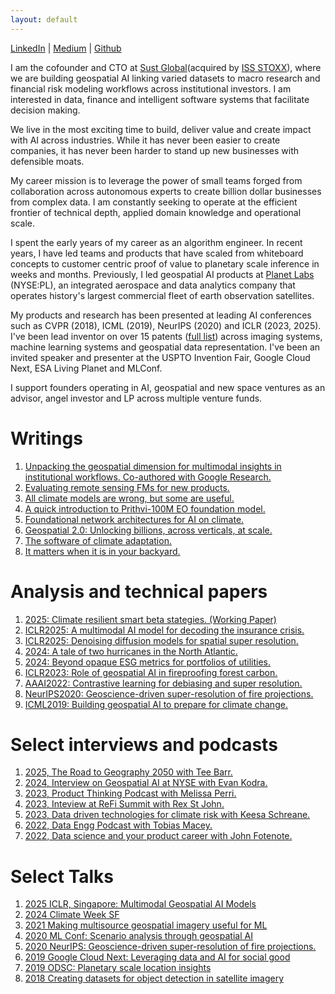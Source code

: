 ```yaml
---
layout: default
---
```



[LinkedIn](https://www.linkedin.com/in/gopalerinjippurath/) 
| [Medium](https://medium.com/@gopal.e) 
| [Github](https://github.com/xuberance137) 


I am the cofounder and CTO at [Sust Global](https://www.sustglobal.com/)(acquired by [ISS STOXX](https://www.linkedin.com/posts/gopalerinjippurath_boooom-sust-global-has-been-acquired-activity-7358553092226764801-U1FY)), where we are building geospatial AI linking varied datasets to macro research and financial risk modeling  workflows across institutional investors. I am interested in data, finance and intelligent software systems that facilitate decision making. 

We live in the most exciting time to build, deliver value and create impact with AI across industries. While it has never been easier to create companies, it has never been harder to stand up new businesses with defensible moats. 

My career mission is to leverage the power of small teams forged from collaboration across autonomous experts to create billion dollar businesses from complex data. I am constantly seeking to operate at the efficient frontier of technical depth, applied domain knowledge and operational scale. 

I spent the early years of my career as an algorithm engineer. In recent years, I have led teams and products that have scaled from whiteboard concepts to customer centric proof of value to planetary scale inference in weeks and months. Previously, I led geospatial AI products at [Planet Labs](https://www.planet.com/) (NYSE:PL), an integrated aerospace and data analytics company that operates history's largest commercial fleet of earth observation satellites. 

My products and research has been presented at leading AI conferences such as CVPR (2018), ICML (2019), NeurIPS (2020) and ICLR (2023, 2025). I've been lead inventor on over 15 patents ([full list](https://patents.google.com/?inventor=erinjippurath)) across imaging systems, machine learning systems and geospatial data representation. I've been an invited speaker and presenter at the USPTO Invention Fair, Google Cloud Next, ESA Living Planet and MLConf.

I support founders operating in AI, geospatial and new space ventures as an advisor, angel investor and LP across multiple venture funds.


# Writings

1. [Unpacking the geospatial dimension for multimodal insights in institutional workflows. Co-authored with Google Research.](https://www.sustglobal.com/insights/populous-unpacking-the-geospatial-dimension-for-multimodal-insights)
2. [Evaluating remote sensing FMs for new products.](https://www.linkedin.com/feed/update/urn:li:activity:7320874822924652545/)
3. [All climate models are wrong, but some are useful.](https://www.linkedin.com/pulse/all-climate-models-wrong-some-useful-gopal-erinjippurath-gorgc/)
4. [A quick introduction to Prithvi-100M EO foundation model.](https://www.linkedin.com/posts/gopalerinjippurath_ai-climatedata-nasa-activity-7094752038760165376-XXk6)
5. [Foundational network architectures for AI on climate.](https://www.linkedin.com/posts/gopalerinjippurath_generativeai-climate-openapis-activity-7057418474465218560-hkKi)
6. [Geospatial 2.0: Unlocking billions, across verticals, at scale.](https://www.linkedin.com/posts/gopalerinjippurath_approaching-geospatial-20-unlocking-billions-activity-6549406753174499328-RkcR)
7. [The software of climate adaptation.](https://medium.com/age-of-awareness/the-software-of-climate-adaptation-242d06ed7c0f)
8. [It matters when it is in your backyard.](https://medium.com/datadriveninvestor/it-matters-when-its-in-your-backyard-e3f93953e282)

# Analysis and technical papers

1. [2025: Climate resilient smart beta stategies. (Working Paper)](https://docsend.com/view/5u5epge2hffsd943)
2. [ICLR2025: A multimodal AI model for decoding the insurance crisis.](https://docsend.com/view/272njjmbirtexknu)
3. [ICLR2025: Denoising diffusion models for spatial super resolution.](https://docsend.com/view/3xz8x3kptqad23sc)
4. [2024: A tale of two hurricanes in the North Atlantic.](https://www.linkedin.com/posts/gopalerinjippurath_inferences-from-a-climate-finance-and-data-activity-7254168305790267392-wSeG)
5. [2024: Beyond opaque ESG metrics for portfolios of utilities.](https://www.linkedin.com/posts/gopalerinjippurath_utilitiesindustry-utilities-portfoliomanagement-activity-7166468148819427329-6gas)
6. [ICLR2023: Role of geospatial AI in fireproofing forest carbon.](https://www.linkedin.com/posts/gopalerinjippurath_the-role-of-ai-in-fireproofing-forest-carbon-activity-7063921444107284480-BP_c)
7. [AAAI2022: Contrastive learning for debiasing and super resolution.](https://www.climatechange.ai/papers/aaaifss2022/10)
8. [NeurIPS2020: Geoscience-driven super-resolution of fire projections.](https://www.climatechange.ai/papers/neurips2020/45)
9. [ICML2019: Building geospatial AI to prepare for climate change.](https://medium.com/planet-stories/how-automated-building-analytics-can-help-african-cities-prepare-for-climate-change-dcee34929b2e)


# Select interviews and podcasts

1. [2025, The Road to Geography 2050 with Tee Barr. ](https://www.linkedin.com/posts/gopalerinjippurath_geosptialai-eo-geospatialai-activity-7326304131361443841-GEvh)
2. [2024, Interview on Geospatial AI at NYSE with Evan Kodra.](https://www.linkedin.com/posts/gopalerinjippurath_sustainabilityspotlight-activity-7273054324639866880-FZj0/)
3. [2023, Product Thinking Podcast with Melissa Perri.](https://www.linkedin.com/feed/update/urn:li:activity:7209890643689574400/)
4. [2023, Inteview at ReFi Summit with Rex St John.](https://youtu.be/3icTtsiySv8?si=EATsGDuec0-roMq1)
5. [2023, Data driven technologies for climate risk with Keesa Schreane.](https://youtu.be/wNiysf4GibQ?si=JRoehy90Bmsbl-q9)
6. [2022, Data Engg Podcast with Tobias Macey.](https://youtu.be/IFRjA-WyfWQ?si=aYKU-hZkr1WcQlgB)
7. [2022, Data science and your product career with John Fotenote.](https://youtu.be/BMvoMTLda0o?si=rzCw_vfgFiTSyzcL)

# Select Talks

1. [2025 ICLR, Singapore: Multimodal Geospatial AI Models](https://www.climatechange.ai/papers/iclr2025/61)
2. [2024 Climate Week SF](https://www.linkedin.com/posts/gopalerinjippurath_sfclimateweek-climateweeknyc-activity-7208497957254385664-B48-)
3. [2021 Making multisource geospatial imagery useful for ML](https://www.linkedin.com/posts/gopalerinjippurath_making-multi-source-geospatial-imagery-useful-activity-6562096295664848896-oq_G)
4. [2020 ML Conf: Scenario analysis through geospatial AI](https://youtu.be/p4FhmF4RBqk?si=-gqVmGre9izAT16C)
5. [2020 NeurIPS: Geoscience-driven super-resolution of fire projections.](https://www.climatechange.ai/papers/neurips2020/45)
6. [2019 Google Cloud Next: Leveraging data and AI for social good](https://youtu.be/MIa54a9NnW4?si=qlcMwmqJORgmx451)
7. [2019 ODSC: Planetary scale location insights](https://medium.com/planet-stories/getting-to-planetary-scale-location-insights-c4a011d5641e?sk=8334bf2232c7636636400d0f17d23590)
8. [2018 Creating datasets for object detection in satellite imagery](https://www.youtube.com/watch?v=WZBmflsm3Qo)



